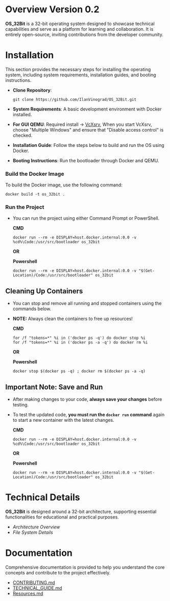 # Overview Version 0.2
**OS_32Bit** is a 32-bit operating system designed to showcase technical capabilities and serve as a platform for learning and collaboration. It is entirely open-source, inviting contributions from the developer community.

# Installation
This section provides the necessary steps for installing the operating system, including system requirements, installation guides, and booting instructions.

- **Clone Repository**:
  
  ```
  git clone https://github.com/IlanVinograd/OS_32Bit.git
  ```
- **System Requirements**: A basic development environment with Docker installed.
- **For GUI QEMU**: Required install -> [VcXsrv](https://sourceforge.net/projects/vcxsrv/), When you start VcXsrv, choose "Multiple Windows" and ensure that "Disable access control" is checked.
- **Installation Guide**: Follow the steps below to build and run the OS using Docker.
- **Booting Instructions**: Run the bootloader through Docker and QEMU.

### Build the Docker Image

To build the Docker image, use the following command:

```
docker build -t os_32bit .
```

### Run the Project
- You can run the project using either Command Prompt or PowerShell.

  **CMD**
  ```
  docker run --rm -e DISPLAY=host.docker.internal:0.0 -v %cd%\Code:/usr/src/bootloader os_32bit
  ```

  **OR**
  
  **Powershell**
  ```
  docker run --rm -e DISPLAY=host.docker.internal:0.0 -v "$(Get-Location)/Code:/usr/src/bootloader" os_32bit
  ```
## Cleaning Up Containers
- You can stop and remove all running and stopped containers using the commands below.
- **NOTE:**
  Always clean the containers to free up resources!

  **CMD**
  ```
  for /f "tokens=*" %i in ('docker ps -q') do docker stop %i
  for /f "tokens=*" %i in ('docker ps -a -q') do docker rm %i
  ```

  **OR**

  **Powershell**
  ```
  docker stop $(docker ps -q) ; docker rm $(docker ps -a -q)
  ```

## Important Note: Save and Run

- After making changes to your code, **always save your changes** before testing.
- To test the updated code, **you must run the `docker run` command** again to start a new container with the latest changes.


  **CMD**
  ```
  docker run --rm -e DISPLAY=host.docker.internal:0.0 -v %cd%\Code:/usr/src/bootloader os_32bit
  ```

  **OR**

  **Powershell**
  ```
  docker run --rm -e DISPLAY=host.docker.internal:0.0 -v "$(Get-Location)/Code:/usr/src/bootloader" os_32bit
  ```

# Technical Details
**OS_32Bit** is designed around a 32-bit architecture, supporting essential functionalities for educational and practical purposes.

- *Architecture Overview*
- *File System Details*

# Documentation
Comprehensive documentation is provided to help you understand the core concepts and contribute to the project effectively.

- [CONTRIBUTING.md](https://github.com/IlanVinograd/OS_32Bit/blob/main/CONTRIBUTING.md)
- [TECHNICAL_GUIDE.md](https://github.com/IlanVinograd/OS_32Bit/blob/main/Docs/Technical_Guide.md)
- [Resources.md](https://github.com/IlanVinograd/OS_32Bit/blob/main/Resources.md)
